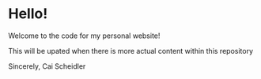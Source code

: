 # Hello!

Welcome to the code for my personal website!

This will be upated when there is more actual content within this repository 

Sincerely,
Cai Scheidler 
